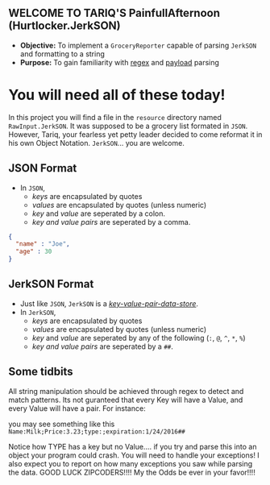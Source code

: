 ## WELCOME TO TARIQ'S PainfullAfternoon (Hurtlocker.JerkSON)
* **Objective:** To implement a `GroceryReporter` capable of parsing `JerkSON` and formatting to a string
* **Purpose:** To gain familiarity with [regex](https://en.wikipedia.org/wiki/Regular_expression) and [payload](https://en.wikipedia.org/wiki/Payload_(computing)) parsing

# You will need all of these today!
In this project you will find a file in the `resource` directory named `RawInput.JerkSON`.
It was supposed to be a grocery list formated in `JSON`. However, Tariq, your fearless yet petty leader decided to come reformat it in his own Object Notation. `JerkSON`... you are welcome.

## JSON Format
* In `JSON`,
  * _keys_ are encapsulated by quotes
  * _values_ are encapsulated by quotes (unless numeric)
  * _key_ and _value_ are seperated by a colon.
  * _key and value pairs_ are seperated by a comma.

```json
{
  "name" : "Joe",
  "age" : 30
}
```

## JerkSON Format
* Just like `JSON`, `JerkSON` is a [_key-value-pair-data-store_](https://en.wikipedia.org/wiki/Attribute%E2%80%93value_pair).
* In `JerkSON`,
  * _keys_ are encapsulated by quotes
  * _values_ are encapsulated by quotes (unless numeric)
  * _key_ and _value_ are seperated by any of the following (`:`, `@`, `^`, `*`, `%`)
  * _key and value pairs_ are seperated by a `##`.

## Some tidbits
All string manipulation should be achieved through regex to detect and match patterns.
Its not guranteed that every Key will have a Value, and every Value will have a pair. For instance:

you may see something like this
`Name:Milk;Price:3.23;type:;expiration:1/24/2016##`

Notice how TYPE has a key but no Value.... if you try and parse this into an object your program could crash.
You will need to handle your exceptions!
I also expect you to report on how many exceptions you saw while parsing the data.
GOOD LUCK ZIPCODERS!!!! My the Odds be ever in your favor!!!!

